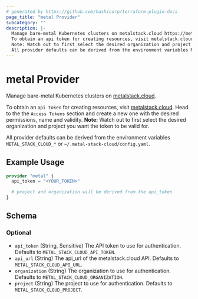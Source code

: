 ```yaml
---
# generated by https://github.com/hashicorp/terraform-plugin-docs
page_title: "metal Provider"
subcategory: ""
description: |-
  Manage bare-metal Kubernetes clusters on metalstack.cloud https://metalstack.cloud.
  To obtain an api token for creating resources, visit metalstack.cloud https://metalstack.cloud. Head to the the Access Tokens section and create a new one with the desired permissions, name and validity.
  Note: Watch out to first select the desired organization and project you want the token to be valid for.
  All provider defaults can be derived from the environment variables METAL_STACK_CLOUD_* or ~/.metal-stack-cloud/config.yaml.
---
```


# metal Provider

Manage bare-metal Kubernetes clusters on [metalstack.cloud](https://metalstack.cloud).

To obtain an `api token` for creating resources, visit [metalstack.cloud](https://metalstack.cloud). Head to the the `Access Tokens` section and create a new one with the desired permissions, name and validity. 
**Note:** Watch out to first select the desired organization and project you want the token to be valid for. 

All provider defaults can be derived from the environment variables `METAL_STACK_CLOUD_*` or `~/.metal-stack-cloud/config.yaml`.

## Example Usage

```terraform
provider "metal" {
  api_token = "<YOUR_TOKEN>"

  # project and organization will be derived from the api_token
}
```

<!-- schema generated by tfplugindocs -->
## Schema

### Optional

- `api_token` (String, Sensitive) The API token to use for authentication. Defaults to `METAL_STACK_CLOUD_API_TOKEN`.
- `api_url` (String) The api_url of the metalstack.cloud API. Defaults to `METAL_STACK_CLOUD_API_URL`.
- `organization` (String) The organization to use for authentication. Defaults to `METAL_STACK_CLOUD_ORGANIZATION`.
- `project` (String) The project to use for authentication. Defaults to `METAL_STACK_CLOUD_PROJECT`.
